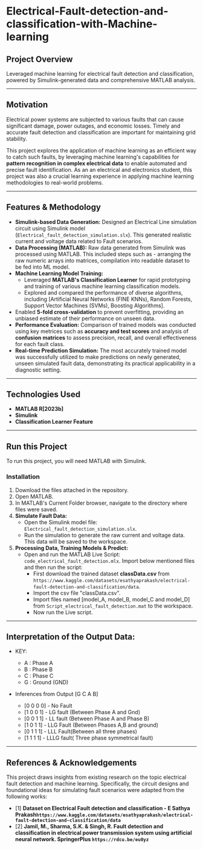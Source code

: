 # Electrical-Fault-detection-and-classification-with-Machine-learning

## Project Overview
Leveraged machine learning for electrical fault detection and classification, powered by Simulink-generated data and comprehensive MATLAB analysis.

---

## Motivation

Electrical power systems are subjected to various faults that can cause significant damage, power outages, and economic losses. Timely and accurate fault detection and classification are important for maintaining grid stability. 

This project explores the application of machine learning as an efficient way to catch such faults, by leveraging machine learning's capabilities for **pattern recognition in complex electrical data** to enable automated and precise fault identification. As an an electrical and electronics student, this project was also a crucial learning experience in applying machine learning methodologies to real-world problems.

---

## Features & Methodology

* **Simulink-based Data Generation:** Designed an Electrical Line simulation circuit using Simulink model (`Electrical_fault_detection_simulation.slx`). This generated realistic current and voltage data related to Fault scenarios.
* **Data Processing (MATLAB):** Raw data generated from Simulink was processed using MATLAB. This included steps such as - arranging the raw numeric arrays into matrices, compilation into readable dataset to be fed into ML model.
* **Machine Learning Model Training:**
    * Leveraged **MATLAB's Classification Learner** for rapid prototyping and training of various machine learning classification models.
    * Explored and compared the performance of diverse algorithms, including [Artificial Neural Networks (FINE KNNs), Random Forests, Support Vector Machines (SVMs), Boosting Algorithms].
* Enabled **5-fold cross-validation** to prevent overfitting, providing an unbiased estimate of their performance on unseen data.
* **Performance Evaluation:** Comparison of trained models was conducted using key metrices such as **accuracy and test scores** and analysis of **confusion matrices** to assess precision, recall, and overall effectiveness for each fault class.
* **Real-time Prediction Simulation:** The most accurately trained model was successfully utilized to make predictions on newly generated, unseen simulated fault data, demonstrating its practical applicability in a diagnostic setting.

---

## Technologies Used

* **MATLAB R[2023b]**
* **Simulink**
* **Classification Learner Feature**

---

## Run this Project

To run this project, you will need MATLAB with Simulink.

### Installation

1. Download the files attached in the repository.
2.  Open MATLAB.
3.  In MATLAB's Current Folder browser, navigate to the directory where files were saved.
4.  **Simulate Fault Data:**
    * Open the Simulink model file: `Electrical_fault_detection_simulation.slx`.
    * Run the simulation to generate the raw current and voltage data. This data will be saved to the workspace.
4.  **Processing Data, Training Models & Predict:**
    * Open and run the MATLAB Live Script: `code_electrical_fault_detection.mlx`. Import below mentioned files and then run the script:
        * First download the trained dataset **classData.csv** from `https://www.kaggle.com/datasets/esathyaprakash/electrical-fault-detection-and-classification/data`.
        * Import the csv file "classData.csv".
        * Import files named [model_A, model_B, model_C and model_D] from `Script_electrical_fault_detection.mat` to the workspace.
        * Now run the Live script. 

---
## Interpretation of the Output Data:
* KEY:
   - A : Phase A
   - B : Phase B
   - C : Phase C
   - G : Ground (GND)
     
* Inferences from Output [G C A B]
   - [0 0 0 0] - No Fault
   - [1 0 0 1] - LG fault (Between Phase A and Gnd)
   - [0 0 1 1] - LL fault (Between Phase A and Phase B)
   - [1 0 1 1] - LLG Fault (Between Phases A,B and ground)
   - [0 1 1 1] - LLL Fault(Between all three phases)
   - [1 1 1 1] - LLLG fault( Three phase symmetrical fault)
---


## References & Acknowledgements

This project draws insights from existing research on the topic electrical fault detection and machine learning. Specifically, the circuit designs and foundational ideas for simulating fault scenarios were adapted from the following works:

* [1] **Dataset on Electrical Fault detection and classification - E Sathya Prakash`https://www.kaggle.com/datasets/esathyaprakash/electrical-fault-detection-and-classification/data`**
* [2] **Jamil, M., Sharma, S.K. & Singh, R. Fault detection and classification in electrical power transmission system using artificial neural network. SpringerPlus `https://rdcu.be/eu0yz`**

